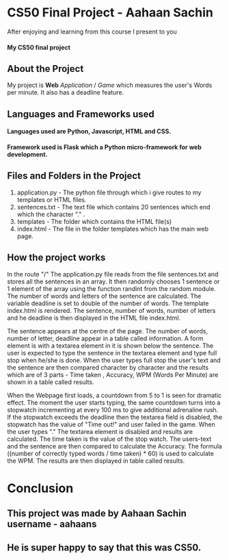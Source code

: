# CS50 Final Project - Aahaan Sachin

After enjoying and learning from this course I present to you
####	My CS50 final project

## About the Project

My project is **Web** *Application* / *Game* which measures the user's Words per minute.
It also has a deadline feature.

## Languages and Frameworks used

#### Languages used are Python, Javascript, HTML and CSS.
#### Framework used is Flask which a Python micro-framework for web development.

## Files and Folders in the Project

 1. application.py - The python file through which i give routes to my templates or HTML files.
 2. sentences.txt  - The text file which contains 20 sentences which end which the character "." .
 3. templates        - The folder which contains the HTML file(s)
 4. index.html 	  - The file in the folder templates which has the main web page.

## How the project works

In the route "/"
The application.py file reads from the file sentences.txt and stores all the sentences in an array.
It then randomly chooses 1 sentence  or 1 element of the array using the function randint from the random module.
The number of words and letters of the sentence are calculated.
The variable deadline is set to double of the number of words.
The template index.html is rendered.
The sentence, number of words, number of letters and he deadline is then displayed in the HTML file index.html.

The sentence appears at the centre of the page.
The number of words, number of letter, deadline appear in a table called information.
A form element is with a textarea element in it is shown below the sentence.
The user is expected to type the sentence in the textarea element and type full stop when he/she is done.
When the user types full stop the user's text and the sentence are then compared character by character and the results which are of 3 parts - Time taken , Accuracy, WPM (Words Per Minute)  are shown in a table called results.

When the Webpage first loads, a countdown from 5 to 1 is seen for dramatic effect.
The moment the user starts typing, the same countdown turns into a stopwatch incrementing at every 100 ms to give additional adrenaline rush.
If the stopwatch exceeds the deadline then the textarea field is disabled, the stopwatch has the value of "Time out!" and user failed in the game.
When the user types "." The textarea element is disabled and results are calculated.
The time taken is the value of the stop watch.
The users-text and the sentence are then compared to calculate the Accuracy.
The formula ((number of correctly typed words / time taken) * 60) is used to calculate the WPM.
The results are then displayed in table called results.

# Conclusion
## This project was made by Aahaan Sachin username - aahaans
## He is super happy to say that this was CS50.